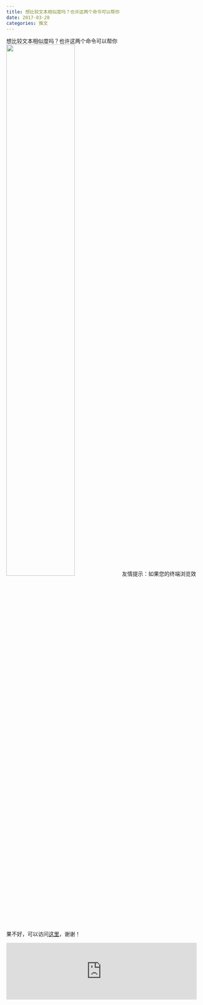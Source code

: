 ```yaml
---
title: 想比较文本相似度吗？也许这两个命令可以帮你
date: 2017-03-28
categories: 推文
---
```

想比较文本相似度吗？也许这两个命令可以帮你
<img src="http://mmbiz.qpic.cn/mmbiz_jpg/ACviaWTBFxhbrR0AibbDdWRjY7lt2WamY1fJs9euradeD9Knxv3em73G2zo7CZE0FaicGZy3Cczm13jCicJa0ia8qjQ/0?wx_fmt.jpeg" style="width: 60%; height: auto;"/><!--more-->
友情提示：如果您的终端浏览效果不好，可以访问[这里](https://stata-club.github.io/stata_article/2017-03-28.html)，谢谢！
<iframe src="https://stata-club.github.io/stata_article/2017-03-28.html" id="iframepage" frameborder="0" scrolling="no" marginheight="0" marginwidth="0" width="100%" onLoad="iFrameHeight()"></iframe>
<script type="text/javascript" language="javascript">
function iFrameHeight() {
var ifm= document.getElementById("iframepage");
var subWeb = document.frames ? document.frames["iframepage"].document : ifm.contentDocument;   
if(ifm != null && subWeb != null) {
 ifm.height = subWeb.body.scrollHeight;
} 
} 
</script> 
